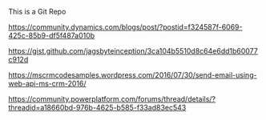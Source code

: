 
This is a Git Repo

https://community.dynamics.com/blogs/post/?postid=f324587f-6069-425c-85b9-df5f487a010b

https://gist.github.com/jagsbyteinception/3ca104b5510d8c64e6dd1b60077c912d

https://mscrmcodesamples.wordpress.com/2016/07/30/send-email-using-web-api-ms-crm-2016/

https://community.powerplatform.com/forums/thread/details/?threadid=a18660bd-976b-4625-b585-f33ad83ec543
